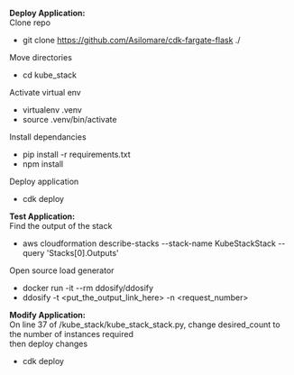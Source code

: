 
**Deploy Application:**\
Clone repo
- git clone https://github.com/Asilomare/cdk-fargate-flask ./

Move directories
- cd kube_stack

Activate virtual env
- virtualenv .venv
- source .venv/bin/activate

Install dependancies
- pip install -r requirements.txt
- npm install

Deploy application
- cdk deploy

**Test Application:**\
Find the output of the stack
- aws cloudformation describe-stacks --stack-name KubeStackStack --query 'Stacks[0].Outputs' 

Open source load generator
- docker run -it --rm ddosify/ddosify
- ddosify -t <put_the_output_link_here> -n <request_number>

**Modify Application:**\
On line 37 of /kube_stack/kube_stack_stack.py, change desired_count to the number of instances required\
then deploy changes
- cdk deploy
